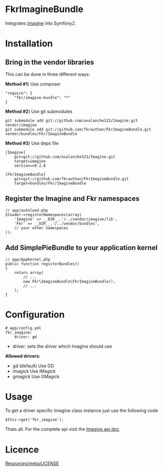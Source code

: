 FkrImagineBundle
================

Integrates [Imagine](https://github.com/avalanche123/Imagine) into Symfony2.

Installation
============

Bring in the vendor libraries
-----------------------------

This can be done in three different ways:

**Method #1**) Use composer

    "require": {
        "fkr/imagine-bundle": "*"
    }


**Method #2**) Use git submodules

    git submodule add git://github.com/avalanche123/Imagine.git vendor/imagine
    git submodule add git://github.com/fkrauthan/FkrImagineBundle.git vendor/bundles/Fkr/ImagineBundle


**Method #3**) Use deps file
	
	[Imagine]
	    git=git://github.com/avalanche123/Imagine.git
		target=imagine
		version=v0.2.8
		
	[FkrImagineBundle]
	    git=git://github.com/fkrauthan/FkrImagineBundle.git
		target=bundles/Fkr/ImagineBundle


Register the Imagine and Fkr namespaces
-----------------------------------------
	
    // app/autoload.php
    $loader->registerNamespaces(array(
        'Imagine' => __DIR__.'/../vendor/imagine/lib',
        'Fkr' => __DIR__.'/../vendor/bundles',
        // your other namespaces
    ));


Add SimplePieBundle to your application kernel
----------------------------------------------
	
	// app/AppKernel.php
    public function registerBundles()
    {
        return array(
            // ...
            new Fkr\ImagineBundle\FkrImagineBundle(),
            // ...
        );
    }


Configuration
=============

    # app/config.yml
    fkr_imagine:
        driver: gd


* driver: sets the driver which Imagine should use

**Allowed drivers:**
* gd (default) Use GD
* imagick Use IMagick
* gmagick Use GMagick


Usage
=====

To get a driver specific Imagine class instance just use the following code

	$this->get('fkr_imagine');
	
	
Thats all. For the complete api visit the [Imagine api doc](http://imagine.readthedocs.org/en/latest/index.html).


Licence
=======

[Resources/meta/LICENSE](https://github.com/fkrauthan/FkrSimplePieBundle/blob/master/Resources/meta/LICENSE)

